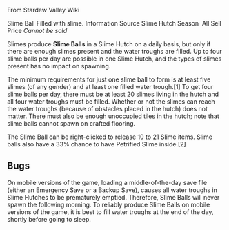 From Stardew Valley Wiki

Slime Ball Filled with slime. Information Source Slime Hutch Season  All Sell Price *Cannot be sold*

Slimes produce **Slime Balls** in a Slime Hutch on a daily basis, but only if there are enough slimes present and the water troughs are filled. Up to four slime balls per day are possible in one Slime Hutch, and the types of slimes present has no impact on spawning.

The minimum requirements for just one slime ball to form is at least five slimes (of any gender) and at least one filled water trough.\[1] To get four slime balls per day, there must be at least 20 slimes living in the hutch and all four water troughs must be filled. Whether or not the slimes can reach the water troughs (because of obstacles placed in the hutch) does not matter. There must also be enough unoccupied tiles in the hutch; note that slime balls cannot spawn on crafted flooring.

The Slime Ball can be right-clicked to release 10 to 21 Slime items. Slime balls also have a 33% chance to have Petrified Slime inside.\[2]

## Bugs

On mobile versions of the game, loading a middle-of-the-day save file (either an Emergency Save or a Backup Save), causes all water troughs in Slime Hutches to be prematurely emptied. Therefore, Slime Balls will never spawn the following morning. To reliably produce Slime Balls on mobile versions of the game, it is best to fill water troughs at the end of the day, shortly before going to sleep.